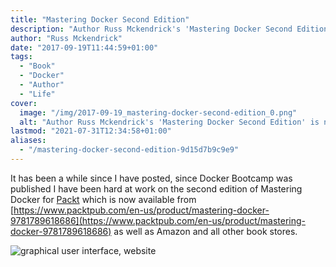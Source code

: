```yaml
---
title: "Mastering Docker Second Edition"
description: "Author Russ Mckendrick's 'Mastering Docker Second Edition' is now available. Get an updated guide to Docker from Packt and other bookstores."
author: "Russ Mckendrick"
date: "2017-09-19T11:44:59+01:00"
tags:
  - "Book"
  - "Docker"
  - "Author"
  - "Life"
cover:
  image: "/img/2017-09-19_mastering-docker-second-edition_0.png"
  alt: "Author Russ Mckendrick's 'Mastering Docker Second Edition' is now available. Get an updated guide to Docker from Packt and other bookstores."
lastmod: "2021-07-31T12:34:58+01:00"
aliases:
  - "/mastering-docker-second-edition-9d15d7b9c9e9"
---
```


It has been a while since I have posted, since Docker Bootcamp was published I have been hard at work on the second edition of Mastering Docker for [Packt](https://www.packtpub.com/) which is now available from [https://www.packtpub.com/en-us/product/mastering-docker-9781789618686](https://www.packtpub.com/en-us/product/mastering-docker-9781789618686) as well as Amazon and all other book stores.

![graphical user interface, website](/img/2017-09-19_mastering-docker-second-edition_1.png)
